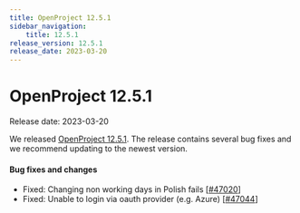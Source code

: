 ```yaml
---
title: OpenProject 12.5.1
sidebar_navigation:
    title: 12.5.1
release_version: 12.5.1
release_date: 2023-03-20
---
```


# OpenProject 12.5.1

Release date: 2023-03-20

We released [OpenProject 12.5.1](https://community.openproject.org/versions/1692).
The release contains several bug fixes and we recommend updating to the newest version.

<!--more-->
#### Bug fixes and changes

- Fixed: Changing non working days in Polish fails \[[#47020](https://community.openproject.org/wp/47020)\]
- Fixed: Unable to login via oauth provider (e.g. Azure) \[[#47044](https://community.openproject.org/wp/47044)\]
